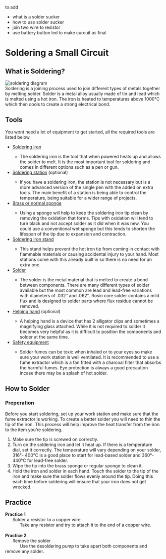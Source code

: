 to add
- what is a solder sucker
- how to use solder sucker
- join two wire to resistor
- use battery button led to make curcuit as final


# Soldering a Small Circuit

## What is Soldering?
![soldering diagram](https://tinyurl.com/p9jad5aj)<br>
Soldering is a joining process used to join different types of metals together by melting solder. Solder is a metal alloy usually made of tin and lead which is melted using a hot iron. The iron is heated to temperatures above 1000°C which then cools to create a strong electrical bond.

## Tools
You wont need a lot of equipment to get started, all the required tools are listed below.

- <a href="https://tinyurl.com/2wepuamc" target="_blank">Soldering iron<a/>
  - The soldering iron is the tool that when powered heats up and allows the solder to melt. It is the most important tool for soldering and comes in different options such as a pen or gun.
- <a href="https://tinyurl.com/2p9xcfb9" target="_blank">Soldering station<a/> (optional)
  - If you have a soldering iron, the station is not necessary but is a more advanced version of the single pen with the added on extra tools. The main benefit of a station is being able to control the temperature, being suitable for a wider range of projects.
- <a href="https://tinyurl.com/2p9h7uwy" target="_blank">Brass or normal sponge<a/>
  - Using a sponge will help to keep the soldering iron tip clean by removing the oxidation that forms. Tips with oxidation will tend to turn black and not accept solder as it did when it was new. You could use a conventional wet sponge but this tends to shorten the lifespan of the tip due to expansion and contraction.
- <a href="https://tinyurl.com/jh5zc6d" target="_blank">Soldering iron stand<a/>
  - This stand helps prevent the hot iron tip from coming in contact with flammable materials or causing accidental injury to your hand. Most stations come with this already built in so there is no need for an extra one.
- <a href="https://tinyurl.com/yetjxxyr" target="_blank">Solder<a/>
  - The solder is the metal material that is melted to create a bond between components. There are many different types of solder available but the most common are lead and lead-free variations with diameters of .032″ and .062″. Rosin core solder contains a mild flux and is designed to solder parts where flux residue cannot be removed.
- <a href="https://tinyurl.com/ycy6hdfh" target="_blank">Helping hand<a/> (optional)
  - A helping hand is a device that has 2 alligator clips and sometimes a magnifying glass attached. While it is not required to solder it becomes very helpful as it is difficult to position the components and solder at the same time.
- <a href="https://tinyurl.com/5ntvvnm9" target="_blank">Safety equipment<a/>
  - Solder fumes can be toxic when inhaled or to your eyes so make sure your work station is well ventilated. It is recommended to use a fume extractor which is a fan fitted with a charcoal filter that absorbs the harmful fumes. Eye protection is always a good precaution incase there may be a splash of hot solder.

## How to Solder

### Preperation
Before you start soldering, set up your work station and make sure that the fume extractor is working. To create a better solder you will need to thin the tip of the iron. This process will help improve the heat transfer from the iron to the item you’re soldering.
1. Make sure the tip is screwed on correctly.
2. Turn on the soldering iron and let it heat up. If there is a temperature dial, set it correctly. The temperature will vary depending on your solder, 316°- 400°C is a good place to start for lead-based solder and 360°- 440°C for lead-free solder.
3. Wipe the tip into the brass sponge or regular sponge to clean it.
4. Hold the iron and solder in each hand. Touch the solder to the tip of the iron and make sure the solder flows evenly around the tip. Doing this each time before soldering will ensure that your iron does not get wrecked.

  
## Practice
**Practice 1**<br/>
&nbsp;&nbsp;&nbsp;&nbsp;&nbsp;&nbsp;Solder a resistor to a copper wire<br/>&nbsp;&nbsp;&nbsp;&nbsp;&nbsp;&nbsp;&nbsp;&nbsp;&nbsp;&nbsp;&nbsp;&nbsp;Take any resistor and try to attach it to the end of a copper wire.
<br><br>
**Practice 2**<br>
&nbsp;&nbsp;&nbsp;&nbsp;&nbsp;&nbsp;Remove the solder<br/>&nbsp;&nbsp;&nbsp;&nbsp;&nbsp;&nbsp;&nbsp;&nbsp;&nbsp;&nbsp;&nbsp;&nbsp;Use the desoldering pump to take apart both components and remove any solder.
